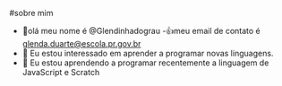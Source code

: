 #sobre mim 
- 👋olá meu nome é @Glendinhadograu
-:+1:meu email de contato é glenda.duarte@escola.pr.gov.br
- 👀 Eu estou interessado em aprender a programar novas linguagens. 
- 🌱 Eu estou aprendendo a programar recentemente a linguagem de JavaScript e Scratch

